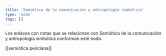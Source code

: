 ```yaml
---
title: 'Semiótica de la comunicación y antropología simbólica'
type: 'nodo'
tags: []
---
```


Los enlaces con notas que se relacionan con Semiótica de la comunicación y antropología simbólica conforman este nodo.

[[semiótica peirciana]]